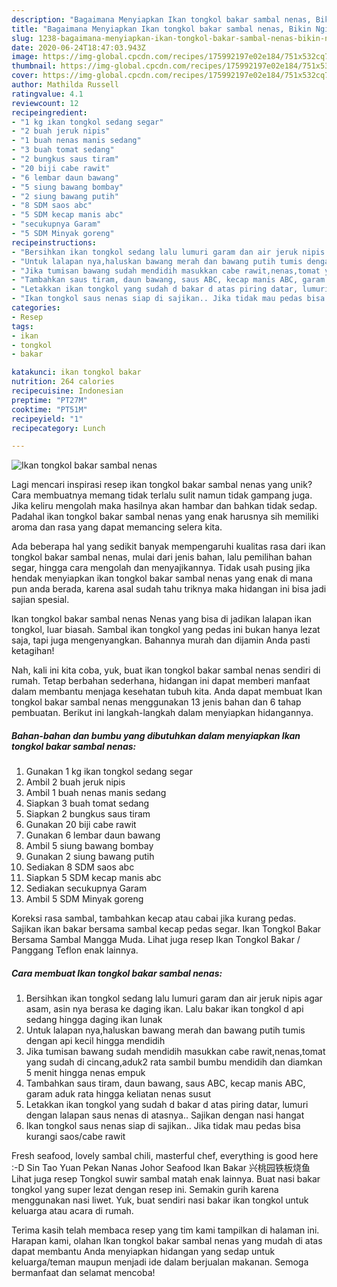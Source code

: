 ```yaml
---
description: "Bagaimana Menyiapkan Ikan tongkol bakar sambal nenas, Bikin Ngiler"
title: "Bagaimana Menyiapkan Ikan tongkol bakar sambal nenas, Bikin Ngiler"
slug: 1238-bagaimana-menyiapkan-ikan-tongkol-bakar-sambal-nenas-bikin-ngiler
date: 2020-06-24T18:47:03.943Z
image: https://img-global.cpcdn.com/recipes/175992197e02e184/751x532cq70/ikan-tongkol-bakar-sambal-nenas-foto-resep-utama.jpg
thumbnail: https://img-global.cpcdn.com/recipes/175992197e02e184/751x532cq70/ikan-tongkol-bakar-sambal-nenas-foto-resep-utama.jpg
cover: https://img-global.cpcdn.com/recipes/175992197e02e184/751x532cq70/ikan-tongkol-bakar-sambal-nenas-foto-resep-utama.jpg
author: Mathilda Russell
ratingvalue: 4.1
reviewcount: 12
recipeingredient:
- "1 kg ikan tongkol sedang segar"
- "2 buah jeruk nipis"
- "1 buah nenas manis sedang"
- "3 buah tomat sedang"
- "2 bungkus saus tiram"
- "20 biji cabe rawit"
- "6 lembar daun bawang"
- "5 siung bawang bombay"
- "2 siung bawang putih"
- "8 SDM saos abc"
- "5 SDM kecap manis abc"
- "secukupnya Garam"
- "5 SDM Minyak goreng"
recipeinstructions:
- "Bersihkan ikan tongkol sedang lalu lumuri garam dan air jeruk nipis agar asam, asin nya berasa ke daging ikan. Lalu bakar ikan tongkol d api sedang hingga daging ikan lunak"
- "Untuk lalapan nya,haluskan bawang merah dan bawang putih tumis dengan api kecil hingga mendidih"
- "Jika tumisan bawang sudah mendidih masukkan cabe rawit,nenas,tomat yang sudah di cincang,aduk2 rata sambil bumbu mendidih dan diamkan 5 menit hingga nenas empuk"
- "Tambahkan saus tiram, daun bawang, saus ABC, kecap manis ABC, garam aduk rata hingga keliatan nenas susut"
- "Letakkan ikan tongkol yang sudah d bakar d atas piring datar, lumuri dengan lalapan saus nenas di atasnya.. Sajikan dengan nasi hangat"
- "Ikan tongkol saus nenas siap di sajikan.. Jika tidak mau pedas bisa kurangi saos/cabe rawit"
categories:
- Resep
tags:
- ikan
- tongkol
- bakar

katakunci: ikan tongkol bakar 
nutrition: 264 calories
recipecuisine: Indonesian
preptime: "PT27M"
cooktime: "PT51M"
recipeyield: "1"
recipecategory: Lunch

---
```



![Ikan tongkol bakar sambal nenas](https://img-global.cpcdn.com/recipes/175992197e02e184/751x532cq70/ikan-tongkol-bakar-sambal-nenas-foto-resep-utama.jpg)

Lagi mencari inspirasi resep ikan tongkol bakar sambal nenas yang unik? Cara membuatnya memang tidak terlalu sulit namun tidak gampang juga. Jika keliru mengolah maka hasilnya akan hambar dan bahkan tidak sedap. Padahal ikan tongkol bakar sambal nenas yang enak harusnya sih memiliki aroma dan rasa yang dapat memancing selera kita.

Ada beberapa hal yang sedikit banyak mempengaruhi kualitas rasa dari ikan tongkol bakar sambal nenas, mulai dari jenis bahan, lalu pemilihan bahan segar, hingga cara mengolah dan menyajikannya. Tidak usah pusing jika hendak menyiapkan ikan tongkol bakar sambal nenas yang enak di mana pun anda berada, karena asal sudah tahu triknya maka hidangan ini bisa jadi sajian spesial.

Ikan tongkol bakar sambal nenas Nenas yang bisa di jadikan lalapan ikan tongkol, luar biasah. Sambal ikan tongkol yang pedas ini bukan hanya lezat saja, tapi juga mengenyangkan. Bahannya murah dan dijamin Anda pasti ketagihan!


Nah, kali ini kita coba, yuk, buat ikan tongkol bakar sambal nenas sendiri di rumah. Tetap berbahan sederhana, hidangan ini dapat memberi manfaat dalam membantu menjaga kesehatan tubuh kita. Anda dapat membuat Ikan tongkol bakar sambal nenas menggunakan 13 jenis bahan dan 6 tahap pembuatan. Berikut ini langkah-langkah dalam menyiapkan hidangannya.

<!--inarticleads1-->

##### Bahan-bahan dan bumbu yang dibutuhkan dalam menyiapkan Ikan tongkol bakar sambal nenas:

1. Gunakan 1 kg ikan tongkol sedang segar
1. Ambil 2 buah jeruk nipis
1. Ambil 1 buah nenas manis sedang
1. Siapkan 3 buah tomat sedang
1. Siapkan 2 bungkus saus tiram
1. Gunakan 20 biji cabe rawit
1. Gunakan 6 lembar daun bawang
1. Ambil 5 siung bawang bombay
1. Gunakan 2 siung bawang putih
1. Sediakan 8 SDM saos abc
1. Siapkan 5 SDM kecap manis abc
1. Sediakan secukupnya Garam
1. Ambil 5 SDM Minyak goreng


Koreksi rasa sambal, tambahkan kecap atau cabai jika kurang pedas. Sajikan ikan bakar bersama sambal kecap pedas segar. Ikan Tongkol Bakar Bersama Sambal Mangga Muda. Lihat juga resep Ikan Tongkol Bakar / Panggang Teflon enak lainnya. 

<!--inarticleads2-->

##### Cara membuat Ikan tongkol bakar sambal nenas:

1. Bersihkan ikan tongkol sedang lalu lumuri garam dan air jeruk nipis agar asam, asin nya berasa ke daging ikan. Lalu bakar ikan tongkol d api sedang hingga daging ikan lunak
1. Untuk lalapan nya,haluskan bawang merah dan bawang putih tumis dengan api kecil hingga mendidih
1. Jika tumisan bawang sudah mendidih masukkan cabe rawit,nenas,tomat yang sudah di cincang,aduk2 rata sambil bumbu mendidih dan diamkan 5 menit hingga nenas empuk
1. Tambahkan saus tiram, daun bawang, saus ABC, kecap manis ABC, garam aduk rata hingga keliatan nenas susut
1. Letakkan ikan tongkol yang sudah d bakar d atas piring datar, lumuri dengan lalapan saus nenas di atasnya.. Sajikan dengan nasi hangat
1. Ikan tongkol saus nenas siap di sajikan.. Jika tidak mau pedas bisa kurangi saos/cabe rawit


Fresh seafood, lovely sambal chili, masterful chef, everything is good here :-D Sin Tao Yuan Pekan Nanas Johor Seafood Ikan Bakar 兴桃园铁板烧鱼 Lihat juga resep Tongkol suwir sambal matah enak lainnya. Buat nasi bakar tongkol yang super lezat dengan resep ini. Semakin gurih karena menggunakan nasi liwet. Yuk, buat sendiri nasi bakar ikan tongkol untuk keluarga atau acara di rumah. 

Terima kasih telah membaca resep yang tim kami tampilkan di halaman ini. Harapan kami, olahan Ikan tongkol bakar sambal nenas yang mudah di atas dapat membantu Anda menyiapkan hidangan yang sedap untuk keluarga/teman maupun menjadi ide dalam berjualan makanan. Semoga bermanfaat dan selamat mencoba!
